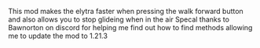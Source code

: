 This mod makes the elytra faster when pressing the walk forward button and also allows you to stop glideing when in the air
Specal thanks to Bawnorton on discord for helping me find out how to find methods allowing me to update the mod to 1.21.3
